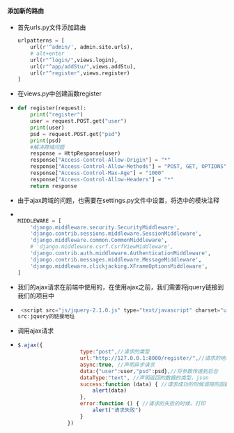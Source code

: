 #### 添加新的路由

- 首先urls.py文件添加路由

  ```python
  urlpatterns = [
      url(r'^admin/', admin.site.urls),
      # alt+enter
      url(r"^login/",views.login),
      url(r"^app/addStu/",views.addStu),
      url(r"^register",views.register)
  ]
  ```

- 在views.py中创建函数register

- ```python
  def register(request):
      print("register")
      user = request.POST.get("user")
      print(user)
      psd = request.POST.get("psd")
      print(psd)
      #解决跨域问题
      response = HttpResponse(user)
      response["Access-Control-Allow-Origin"] = "*"
      response["Access-Control-Allow-Methods"] = "POST, GET, OPTIONS"
      response["Access-Control-Max-Age"] = "1000"
      response["Access-Control-Allow-Headers"] = "*"
      return response
  ```

- 由于ajax跨域的问题，也需要在settings.py文件中设置，将选中的模块注释

- ```python
  
  MIDDLEWARE = [
      'django.middleware.security.SecurityMiddleware',
      'django.contrib.sessions.middleware.SessionMiddleware',
      'django.middleware.common.CommonMiddleware',
      # 'django.middleware.csrf.CsrfViewMiddleware',
      'django.contrib.auth.middleware.AuthenticationMiddleware',
      'django.contrib.messages.middleware.MessageMiddleware',
      'django.middleware.clickjacking.XFrameOptionsMiddleware',
  ]
  ```



- 我们的ajax请求在前端中使用的，在使用ajax之前，我们需要将jquery链接到我们的项目中

- ```js
   <script src="js/jquery-2.1.0.js" type="text/javascript" charset="utf-8"></script>
  src:jquery的链接地址
  ```

- 调用ajax请求

- ```javascript
  $.ajax({
                      type:"post",//请求的类型
                      url:"http://127.0.0.1:8000/register/",//请求的地址[路由]
                      async:true, //声明异步请求
                      data:{"user":user,"psd":psd},//将参数传递到后台
                      dataType:"text", //声明返回的数据的类型，json
                      success:function (data) { //请求成功的时候调用的函数，data：后台返回给我们的数据
                          alert(data)
                      },
                      error:function () { //请求的失败的时候，打印
                          alert("请求失败")
                      }
                  })
  ```

  